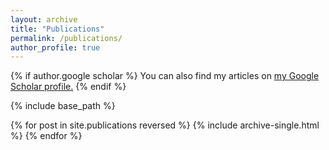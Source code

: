 ```yaml
---
layout: archive
title: "Publications"
permalink: /publications/
author_profile: true
---
```


{% if author.google scholar %}
  You can also find my articles on <u><a href="{{author.googlescholar}}">my Google Scholar profile</a>.</u>
{% endif %}

{% include base_path %}

{% for post in site.publications reversed %}
  {% include archive-single.html %}
{% endfor %}
